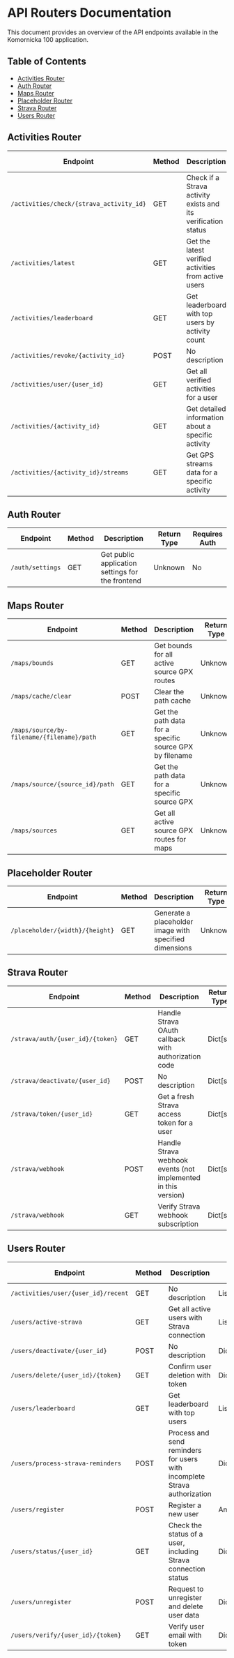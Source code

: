 # API Routers Documentation

This document provides an overview of the API endpoints available in the Komornicka 100 application.

## Table of Contents

- [Activities Router](#activities-router)
- [Auth Router](#auth-router)
- [Maps Router](#maps-router)
- [Placeholder Router](#placeholder-router)
- [Strava Router](#strava-router)
- [Users Router](#users-router)

## Activities Router

| Endpoint | Method | Description | Return Type | Requires Auth |
|---------|--------|-------------|-------------|---------------|
| `/activities/check/{strava_activity_id}` | GET | Check if a Strava activity exists and its verification status | Dict[str | No |
| `/activities/latest` | GET | Get the latest verified activities from active users | Unknown | No |
| `/activities/leaderboard` | GET | Get leaderboard with top users by activity count | Unknown | No |
| `/activities/revoke/{activity_id}` | POST | No description | Dict[str | Yes |
| `/activities/user/{user_id}` | GET | Get all verified activities for a user | Unknown | No |
| `/activities/{activity_id}` | GET | Get detailed information about a specific activity | Unknown | No |
| `/activities/{activity_id}/streams` | GET | Get GPS streams data for a specific activity | Unknown | No |

## Auth Router

| Endpoint | Method | Description | Return Type | Requires Auth |
|---------|--------|-------------|-------------|---------------|
| `/auth/settings` | GET | Get public application settings for the frontend | Unknown | No |

## Maps Router

| Endpoint | Method | Description | Return Type | Requires Auth |
|---------|--------|-------------|-------------|---------------|
| `/maps/bounds` | GET | Get bounds for all active source GPX routes | Unknown | No |
| `/maps/cache/clear` | POST | Clear the path cache | Unknown | No |
| `/maps/source/by-filename/{filename}/path` | GET | Get the path data for a specific source GPX by filename | Unknown | No |
| `/maps/source/{source_id}/path` | GET | Get the path data for a specific source GPX | Unknown | No |
| `/maps/sources` | GET | Get all active source GPX routes for maps | Unknown | No |

## Placeholder Router

| Endpoint | Method | Description | Return Type | Requires Auth |
|---------|--------|-------------|-------------|---------------|
| `/placeholder/{width}/{height}` | GET | Generate a placeholder image with specified dimensions | Unknown | No |

## Strava Router

| Endpoint | Method | Description | Return Type | Requires Auth |
|---------|--------|-------------|-------------|---------------|
| `/strava/auth/{user_id}/{token}` | GET | Handle Strava OAuth callback with authorization code | Dict[str | No |
| `/strava/deactivate/{user_id}` | POST | No description | Dict[str | Yes |
| `/strava/token/{user_id}` | GET | Get a fresh Strava access token for a user | Dict[str | Yes |
| `/strava/webhook` | POST | Handle Strava webhook events (not implemented in this version) | Dict[str | No |
| `/strava/webhook` | GET | Verify Strava webhook subscription | Dict[str | No |

## Users Router

| Endpoint | Method | Description | Return Type | Requires Auth |
|---------|--------|-------------|-------------|---------------|
| `/activities/user/{user_id}/recent` | GET | No description | List[Dict[str | No |
| `/users/active-strava` | GET | Get all active users with Strava connection | List[Dict[str | Yes |
| `/users/deactivate/{user_id}` | POST | No description | Dict[str | Yes |
| `/users/delete/{user_id}/{token}` | GET | Confirm user deletion with token | Dict[str | No |
| `/users/leaderboard` | GET | Get leaderboard with top users | List[Dict[str | No |
| `/users/process-strava-reminders` | POST | Process and send reminders for users with incomplete Strava authorization | Dict[str | Yes |
| `/users/register` | POST | Register a new user | Any | No |
| `/users/status/{user_id}` | GET | Check the status of a user, including Strava connection status | Dict[str | No |
| `/users/unregister` | POST | Request to unregister and delete user data | Dict[str | No |
| `/users/verify/{user_id}/{token}` | GET | Verify user email with token | Dict[str | No |

